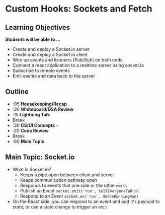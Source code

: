 # Custom Hooks: Sockets and Fetch

## Learning Objectives

**Students will be able to ...**

* Create and deploy a Socket.io server
* Create and deploy a Socket.io client
* Wire up events and listeners (Pub/Sub) on both ends
* Connect a react application to a realtime server using socket.io
* Subscribe to remote events
* Emit events and data back to the server

## Outline
* :05 **Housekeeping/Recap**
* :30 **Whiteboard/DSA Review**
* :15 **Lightning Talk**
* Break
* :30 **CS/UI Concepts** -
* :20 **Code Review**
* Break
* :60 **Main Topic**

## Main Topic: Socket.io
* What is Socket.io?
  * Keeps a pipe open between client and server
  * Keeps communication pathway open
  * Responds to events that one side or the other `emits`
  * Publish an Event `socket.emit('run', tellEveryoneToRun)`
  * Respond to an Event `socket.on('run', doTheRunningMan)`
* On the React side, you can respond to an event and add it's payload to state, or use a state change to trigger an `emit`

